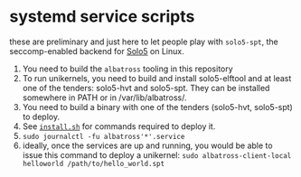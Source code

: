 # systemd service scripts

these are preliminary and just here to let people play with `solo5-spt`, the seccomp-enabled backend for [Solo5](https://github.com/Solo5/solo5) on Linux.

1) You need to build the `albatross` tooling in this repository
2) To run unikernels, you need to build and install solo5-elftool and at least one of the tenders: solo5-hvt and solo5-spt. They can be installed somewhere in PATH or in /var/lib/albatross/.
2) You need to build a binary with one of the tenders (solo5-hvt, solo5-spt) to deploy.
3) See [`install.sh`](./install.sh) for commands required to deploy it.
4) `sudo journalctl -fu albatross'*'.service`
5) ideally, once the services are up and running, you would be able to issue this command to deploy a unikernel:
   `sudo albatross-client-local helloworld /path/to/hello_world.spt`
